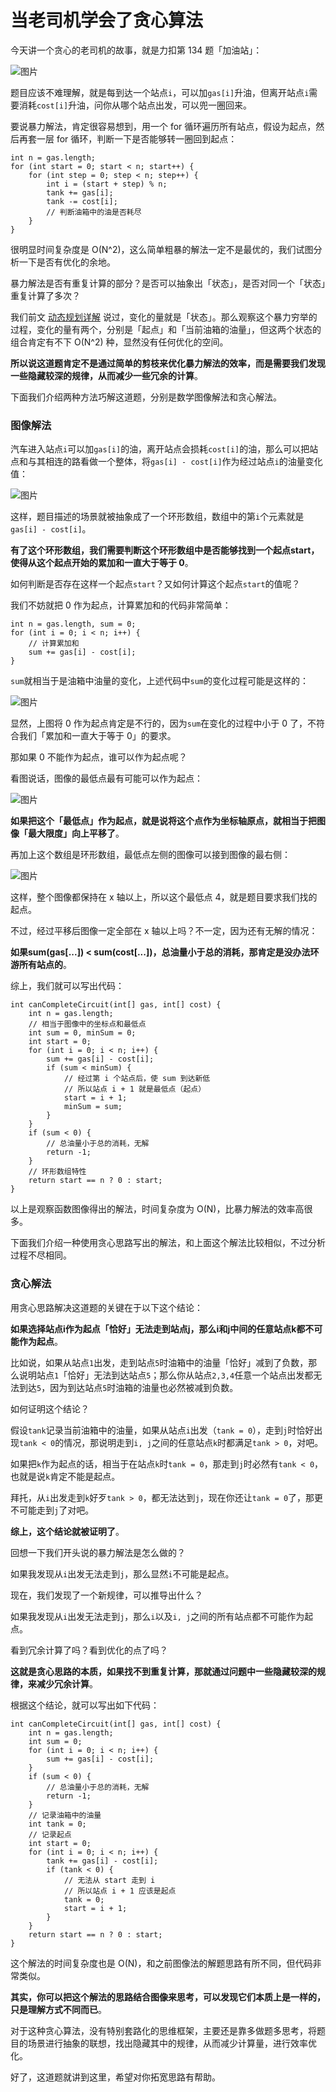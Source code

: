 # 当老司机学会了贪心算法

今天讲一个贪心的老司机的故事，就是力扣第 134 题「加油站」：

![图片](当老司机学会了贪心算法.assets/640-1647489635751.jpg)

题目应该不难理解，就是每到达一个站点`i`，可以加`gas[i]`升油，但离开站点`i`需要消耗`cost[i]`升油，问你从哪个站点出发，可以兜一圈回来。

要说暴力解法，肯定很容易想到，用一个 for 循环遍历所有站点，假设为起点，然后再套一层 for 循环，判断一下是否能够转一圈回到起点：

```
int n = gas.length;
for (int start = 0; start < n; start++) {
    for (int step = 0; step < n; step++) {
        int i = (start + step) % n;
        tank += gas[i];
        tank -= cost[i];
        // 判断油箱中的油是否耗尽
    }
}
```

很明显时间复杂度是 O(N^2)，这么简单粗暴的解法一定不是最优的，我们试图分析一下是否有优化的余地。

暴力解法是否有重复计算的部分？是否可以抽象出「状态」，是否对同一个「状态」重复计算了多次？

我们前文 [动态规划详解](https://mp.weixin.qq.com/s?__biz=MzAxODQxMDM0Mw==&mid=2247484731&idx=1&sn=f1db6dee2c8e70c42240aead9fd224e6&scene=21#wechat_redirect) 说过，变化的量就是「状态」。那么观察这个暴力穷举的过程，变化的量有两个，分别是「起点」和「当前油箱的油量」，但这两个状态的组合肯定有不下 O(N^2) 种，显然没有任何优化的空间。

**所以说这道题肯定不是通过简单的剪枝来优化暴力解法的效率，而是需要我们发现一些隐藏较深的规律，从而减少一些冗余的计算**。

下面我们介绍两种方法巧解这道题，分别是数学图像解法和贪心解法。

### 图像解法

汽车进入站点`i`可以加`gas[i]`的油，离开站点会损耗`cost[i]`的油，那么可以把站点和与其相连的路看做一个整体，将`gas[i] - cost[i]`作为经过站点`i`的油量变化值：

![图片](当老司机学会了贪心算法.assets/640-1647489634839.jpg)

这样，题目描述的场景就被抽象成了一个环形数组，数组中的第`i`个元素就是`gas[i] - cost[i]`。

**有了这个环形数组，我们需要判断这个环形数组中是否能够找到一个起点start，使得从这个起点开始的累加和一直大于等于 0**。

如何判断是否存在这样一个起点`start`？又如何计算这个起点`start`的值呢？

我们不妨就把 0 作为起点，计算累加和的代码非常简单：

```
int n = gas.length, sum = 0;
for (int i = 0; i < n; i++) {
    // 计算累加和
    sum += gas[i] - cost[i];
}
```

`sum`就相当于是油箱中油量的变化，上述代码中`sum`的变化过程可能是这样的：

![图片](当老司机学会了贪心算法.assets/640-1647489636417.jpg)

显然，上图将 0 作为起点肯定是不行的，因为`sum`在变化的过程中小于 0 了，不符合我们「累加和一直大于等于 0」的要求。

那如果 0 不能作为起点，谁可以作为起点呢？

看图说话，图像的最低点最有可能可以作为起点：

![图片](当老司机学会了贪心算法.assets/640.jpg)

**如果把这个「最低点」作为起点，就是说将这个点作为坐标轴原点，就相当于把图像「最大限度」向上平移了**。

再加上这个数组是环形数组，最低点左侧的图像可以接到图像的最右侧：

![图片](当老司机学会了贪心算法.assets/640-1647489634533.jpg)

这样，整个图像都保持在 x 轴以上，所以这个最低点 4，就是题目要求我们找的起点。

不过，经过平移后图像一定全部在 x 轴以上吗？不一定，因为还有无解的情况：

**如果sum(gas[...]) < sum(cost[...])，总油量小于总的消耗，那肯定是没办法环游所有站点的**。

综上，我们就可以写出代码：

```
int canCompleteCircuit(int[] gas, int[] cost) {
    int n = gas.length;
    // 相当于图像中的坐标点和最低点
    int sum = 0, minSum = 0;
    int start = 0;
    for (int i = 0; i < n; i++) {
        sum += gas[i] - cost[i];
        if (sum < minSum) {
            // 经过第 i 个站点后，使 sum 到达新低
            // 所以站点 i + 1 就是最低点（起点）
            start = i + 1;
            minSum = sum;
        }
    }
    if (sum < 0) {
        // 总油量小于总的消耗，无解
        return -1;
    }
    // 环形数组特性
    return start == n ? 0 : start;
}
```

以上是观察函数图像得出的解法，时间复杂度为 O(N)，比暴力解法的效率高很多。

下面我们介绍一种使用贪心思路写出的解法，和上面这个解法比较相似，不过分析过程不尽相同。

### 贪心解法

用贪心思路解决这道题的关键在于以下这个结论：

**如果选择站点i作为起点「恰好」无法走到站点j，那么i和j中间的任意站点k都不可能作为起点**。

比如说，如果从站点`1`出发，走到站点`5`时油箱中的油量「恰好」减到了负数，那么说明站点`1`「恰好」无法到达站点`5`；那么你从站点`2,3,4`任意一个站点出发都无法到达`5`，因为到达站点`5`时油箱的油量也必然被减到负数。

如何证明这个结论？

假设`tank`记录当前油箱中的油量，如果从站点`i`出发（`tank = 0`），走到`j`时恰好出现`tank < 0`的情况，那说明走到`i, j`之间的任意站点`k`时都满足`tank > 0`，对吧。

如果把`k`作为起点的话，相当于在站点`k`时`tank = 0`，那走到`j`时必然有`tank < 0`，也就是说`k`肯定不能是起点。

拜托，从`i`出发走到`k`好歹`tank > 0`，都无法达到`j`，现在你还让`tank = 0`了，那更不可能走到`j`了对吧。

**综上，这个结论就被证明了**。

回想一下我们开头说的暴力解法是怎么做的？

如果我发现从`i`出发无法走到`j`，那么显然`i`不可能是起点。

现在，我们发现了一个新规律，可以推导出什么？

如果我发现从`i`出发无法走到`j`，那么`i`以及`i, j`之间的所有站点都不可能作为起点。

看到冗余计算了吗？看到优化的点了吗？

**这就是贪心思路的本质，如果找不到重复计算，那就通过问题中一些隐藏较深的规律，来减少冗余计算**。

根据这个结论，就可以写出如下代码：

```
int canCompleteCircuit(int[] gas, int[] cost) {
    int n = gas.length;
    int sum = 0;
    for (int i = 0; i < n; i++) {
        sum += gas[i] - cost[i];
    }
    if (sum < 0) {
        // 总油量小于总的消耗，无解
        return -1;
    }
    // 记录油箱中的油量
    int tank = 0;
    // 记录起点
    int start = 0;
    for (int i = 0; i < n; i++) {
        tank += gas[i] - cost[i];
        if (tank < 0) {
            // 无法从 start 走到 i
            // 所以站点 i + 1 应该是起点
            tank = 0;
            start = i + 1;
        }
    }
    return start == n ? 0 : start;
}
```

这个解法的时间复杂度也是 O(N)，和之前图像法的解题思路有所不同，但代码非常类似。

**其实，你可以把这个解法的思路结合图像来思考，可以发现它们本质上是一样的，只是理解方式不同而已**。

对于这种贪心算法，没有特别套路化的思维框架，主要还是靠多做题多思考，将题目的场景进行抽象的联想，找出隐藏其中的规律，从而减少计算量，进行效率优化。

好了，这道题就讲到这里，希望对你拓宽思路有帮助。